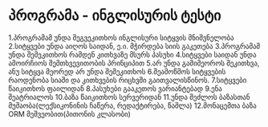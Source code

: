 # პროგრამა - ინგლისურის ტესტი

1.პროგრამამ უნდა შეგვეკითხოს ინგლისური სიტყვის მნიშვნელობა
2.სიტყვები უნდა აიღოს საიდან, ე.ი. მჭირდება სიის გაკეთება
3.პროგრამამ უნდა შემეკითხოს რამდენ კითხვაზე მსურს პასუხი
4.სიტყვები საიდან უნდა ამოირჩიოს შემთხვევითობის პრინციპით
5.არ უნდა გამიმეოროს შეკითხვა, ანუ სიტყვა მეორედ არ უნდა შემეკითხოს
6.შეამოწმოს სიტყვების რაოდენობა სიაში და კითხვების რიცხვში გაითვალისწინოს.
7.სიტყვები წაიკითხოს ფაილიდან
8.პასუხები გააკეთოს ვარიანტებად
9.ენა შეატრიალოს
10.ბაზა წაიკითხოს სერვერიდან
11.უნდა შეძლოს ბაზასთან მუშაობა(ლექსიკონინის ჩაწერა, რედაქტირება, წაშლა)
12.მონაცემთა ბაზა ORM მეშვეობით(პითონის კლასობი)
